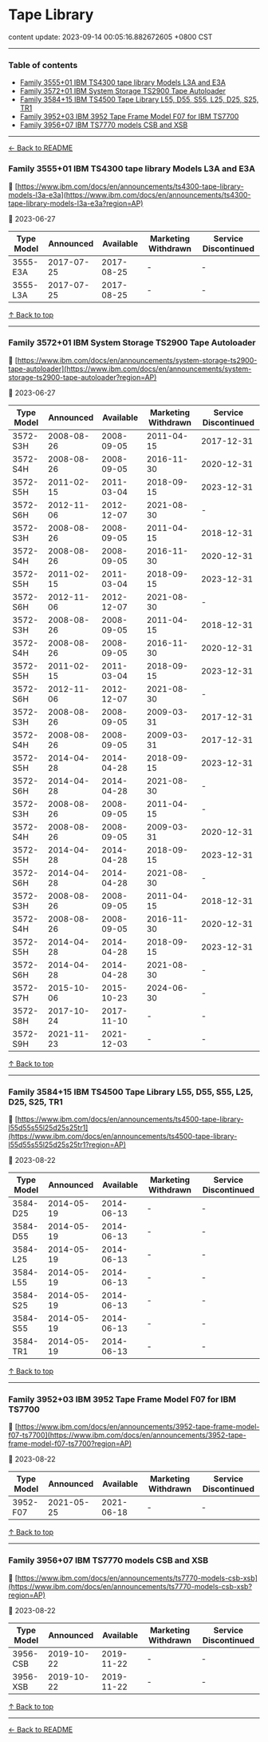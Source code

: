 # Tape Library

content update: 2023-09-14 00:05:16.882672605 +0800 CST

---

### Table of contents


- [Family 3555+01 IBM TS4300 tape library Models L3A and E3A](#family-355501-ibm-ts4300-tape-library-models-l3a-and-e3a)
- [Family 3572+01 IBM System Storage TS2900 Tape Autoloader](#family-357201-ibm-system-storage-ts2900-tape-autoloader)
- [Family 3584+15 IBM TS4500 Tape Library L55, D55, S55, L25, D25, S25, TR1](#family-358415-ibm-ts4500-tape-library-l55-d55-s55-l25-d25-s25-tr1)
- [Family 3952+03 IBM 3952 Tape Frame Model F07 for IBM TS7700](#family-395203-ibm-3952-tape-frame-model-f07-for-ibm-ts7700)
- [Family 3956+07 IBM TS7770 models CSB and XSB](#family-395607-ibm-ts7770-models-csb-and-xsb)

---

[← Back to README](../README.md)





### Family 3555+01 IBM TS4300 tape library Models L3A and E3A

🔗 [https://www.ibm.com/docs/en/announcements/ts4300-tape-library-models-l3a-e3a](https://www.ibm.com/docs/en/announcements/ts4300-tape-library-models-l3a-e3a?region=AP)

📅 2023-06-27

| Type Model | Announced | Available | Marketing Withdrawn | Service Discontinued |
| --- | --- | --- | --- | --- |
| 3555-E3A | 2017-07-25 | 2017-08-25 | - | - |
| 3555-L3A | 2017-07-25 | 2017-08-25 | - | - |





[↑ Back to top](#table-of-contents)

---





### Family 3572+01 IBM System Storage TS2900 Tape Autoloader

🔗 [https://www.ibm.com/docs/en/announcements/system-storage-ts2900-tape-autoloader](https://www.ibm.com/docs/en/announcements/system-storage-ts2900-tape-autoloader?region=AP)

📅 2023-06-27

| Type Model | Announced | Available | Marketing Withdrawn | Service Discontinued |
| --- | --- | --- | --- | --- |
| 3572-S3H | 2008-08-26 | 2008-09-05 | 2011-04-15 | 2017-12-31 |
| 3572-S4H | 2008-08-26 | 2008-09-05 | 2016-11-30 | 2020-12-31 |
| 3572-S5H | 2011-02-15 | 2011-03-04 | 2018-09-15 | 2023-12-31 |
| 3572-S6H | 2012-11-06 | 2012-12-07 | 2021-08-30 | - |
| 3572-S3H | 2008-08-26 | 2008-09-05 | 2011-04-15 | 2018-12-31 |
| 3572-S4H | 2008-08-26 | 2008-09-05 | 2016-11-30 | 2020-12-31 |
| 3572-S5H | 2011-02-15 | 2011-03-04 | 2018-09-15 | 2023-12-31 |
| 3572-S6H | 2012-11-06 | 2012-12-07 | 2021-08-30 | - |
| 3572-S3H | 2008-08-26 | 2008-09-05 | 2011-04-15 | 2018-12-31 |
| 3572-S4H | 2008-08-26 | 2008-09-05 | 2016-11-30 | 2020-12-31 |
| 3572-S5H | 2011-02-15 | 2011-03-04 | 2018-09-15 | 2023-12-31 |
| 3572-S6H | 2012-11-06 | 2012-12-07 | 2021-08-30 | - |
| 3572-S3H | 2008-08-26 | 2008-09-05 | 2009-03-31 | 2017-12-31 |
| 3572-S4H | 2008-08-26 | 2008-09-05 | 2009-03-31 | 2017-12-31 |
| 3572-S5H | 2014-04-28 | 2014-04-28 | 2018-09-15 | 2023-12-31 |
| 3572-S6H | 2014-04-28 | 2014-04-28 | 2021-08-30 | - |
| 3572-S3H | 2008-08-26 | 2008-09-05 | 2011-04-15 | - |
| 3572-S4H | 2008-08-26 | 2008-09-05 | 2009-03-31 | 2020-12-31 |
| 3572-S5H | 2014-04-28 | 2014-04-28 | 2018-09-15 | 2023-12-31 |
| 3572-S6H | 2014-04-28 | 2014-04-28 | 2021-08-30 | - |
| 3572-S3H | 2008-08-26 | 2008-09-05 | 2011-04-15 | 2018-12-31 |
| 3572-S4H | 2008-08-26 | 2008-09-05 | 2016-11-30 | 2020-12-31 |
| 3572-S5H | 2014-04-28 | 2014-04-28 | 2018-09-15 | 2023-12-31 |
| 3572-S6H | 2014-04-28 | 2014-04-28 | 2021-08-30 | - |
| 3572-S7H | 2015-10-06 | 2015-10-23 | 2024-06-30 | - |
| 3572-S8H | 2017-10-24 | 2017-11-10 | - | - |
| 3572-S9H | 2021-11-23 | 2021-12-03 | - | - |





[↑ Back to top](#table-of-contents)

---





### Family 3584+15 IBM TS4500 Tape Library L55, D55, S55, L25, D25, S25, TR1

🔗 [https://www.ibm.com/docs/en/announcements/ts4500-tape-library-l55d55s55l25d25s25tr1](https://www.ibm.com/docs/en/announcements/ts4500-tape-library-l55d55s55l25d25s25tr1?region=AP)

📅 2023-08-22

| Type Model | Announced | Available | Marketing Withdrawn | Service Discontinued |
| --- | --- | --- | --- | --- |
| 3584-D25 | 2014-05-19 | 2014-06-13 | - | - |
| 3584-D55 | 2014-05-19 | 2014-06-13 | - | - |
| 3584-L25 | 2014-05-19 | 2014-06-13 | - | - |
| 3584-L55 | 2014-05-19 | 2014-06-13 | - | - |
| 3584-S25 | 2014-05-19 | 2014-06-13 | - | - |
| 3584-S55 | 2014-05-19 | 2014-06-13 | - | - |
| 3584-TR1 | 2014-05-19 | 2014-06-13 | - | - |





[↑ Back to top](#table-of-contents)

---





### Family 3952+03 IBM 3952 Tape Frame Model F07 for IBM TS7700

🔗 [https://www.ibm.com/docs/en/announcements/3952-tape-frame-model-f07-ts7700](https://www.ibm.com/docs/en/announcements/3952-tape-frame-model-f07-ts7700?region=AP)

📅 2023-08-22

| Type Model | Announced | Available | Marketing Withdrawn | Service Discontinued |
| --- | --- | --- | --- | --- |
| 3952-F07 | 2021-05-25 | 2021-06-18 | - | - |





[↑ Back to top](#table-of-contents)

---





### Family 3956+07 IBM TS7770 models CSB and XSB

🔗 [https://www.ibm.com/docs/en/announcements/ts7770-models-csb-xsb](https://www.ibm.com/docs/en/announcements/ts7770-models-csb-xsb?region=AP)

📅 2023-08-22

| Type Model | Announced | Available | Marketing Withdrawn | Service Discontinued |
| --- | --- | --- | --- | --- |
| 3956-CSB | 2019-10-22 | 2019-11-22 | - | - |
| 3956-XSB | 2019-10-22 | 2019-11-22 | - | - |





[↑ Back to top](#table-of-contents)

---



[← Back to README](../README.md)
